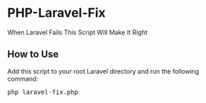 # PHP-Laravel-Fix

When Laravel Fails This Script Will Make It Right

## How to Use

Add this script to your root Laravel directory and run the following command:

<pre>
php laravel-fix.php
</pre>
